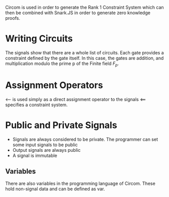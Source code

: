 Circom is used in order to generate the Rank 1 Constraint System which can then be combined with Snark.JS in order to generate zero knowledge proofs. 
# Writing Circuits
The signals show that there are a whole list of circuits. Each gate provides a constraint defined by the gate itself. In this case, the gates are addition, and multiplication modulo the prime p of the Finite field $F_p$.
# Assignment Operators
<-- is used simply as a direct assignment operator to the signals
<== specifies a constraint system.
# Public and Private Signals
- Signals are always considered to be private. The programmer can set some input signals to be public
- Output signals are always public
- A signal is immutable
## Variables
There are also variables in the programming language of Circom. These hold non-signal data and can be defined as var. 